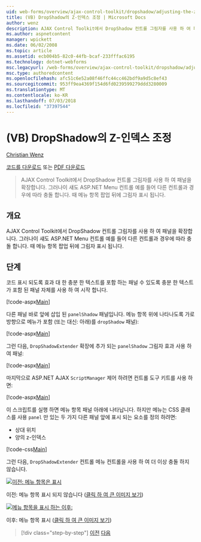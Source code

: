 ```yaml
---
uid: web-forms/overview/ajax-control-toolkit/dropshadow/adjusting-the-z-index-of-a-dropshadow-vb
title: (VB) DropShadow의 Z-인덱스 조정 | Microsoft Docs
author: wenz
description: AJAX Control Toolkit에서 DropShadow 컨트롤 그림자를 사용 하 여 패널을 확장합니다. 그러나이 섀도 경우에 따라 설치에 대 한 다른 컨트롤을 사용 하 여 충돌 하는 중...
ms.author: aspnetcontent
manager: wpickett
ms.date: 06/02/2008
ms.topic: article
ms.assetid: ecb004b5-82c0-44fb-bcaf-233fffac6195
ms.technology: dotnet-webforms
msc.legacyurl: /web-forms/overview/ajax-control-toolkit/dropshadow/adjusting-the-z-index-of-a-dropshadow-vb
msc.type: authoredcontent
ms.openlocfilehash: afc51c6e52a08f46ffc44cc462bdf9a9d5c8ef43
ms.sourcegitcommit: 953ff9ea4369f154d6fd0239599279ddd3280009
ms.translationtype: MT
ms.contentlocale: ko-KR
ms.lasthandoff: 07/03/2018
ms.locfileid: "37397544"
---
```

<a name="adjusting-the-z-index-of-a-dropshadow-vb"></a>(VB) DropShadow의 Z-인덱스 조정
====================
[Christian Wenz](https://github.com/wenz)

[코드를 다운로드](http://download.microsoft.com/download/5/1/6/51652a81-500b-4f6b-88d3-617103e7941e/DropShadow1.vb.zip) 또는 [PDF 다운로드](http://download.microsoft.com/download/b/6/a/b6ae89ee-df69-4c87-9bfb-ad1eb2b23373/dropshadow1VB.pdf)

> AJAX Control Toolkit에서 DropShadow 컨트롤 그림자를 사용 하 여 패널을 확장합니다. 그러나이 섀도 ASP.NET Menu 컨트롤 예를 들어 다른 컨트롤과 경우에 따라 충돌 합니다. 때 메뉴 항목 팝업 뒤에 그림자 표시 됩니다.


## <a name="overview"></a>개요

AJAX Control Toolkit에서 DropShadow 컨트롤 그림자를 사용 하 여 패널을 확장합니다. 그러나이 섀도 ASP.NET Menu 컨트롤 예를 들어 다른 컨트롤과 경우에 따라 충돌 합니다. 때 메뉴 항목 팝업 뒤에 그림자 표시 됩니다.

## <a name="steps"></a>단계

코드 표시 되도록 효과 대 한 충분 한 텍스트를 포함 하는 패널 수 있도록 충분 한 텍스트가 포함 된 패널 자체를 사용 하 여 시작 합니다.

[!code-aspx[Main](adjusting-the-z-index-of-a-dropshadow-vb/samples/sample1.aspx)]

다른 패널 바로 앞에 삽입 된 `panelShadow` 패널입니다. 메뉴 항목 위에 나타나도록 가로 방향으로 메뉴가 포함 (또는 대신: 아래)를 `dropShadow` 패널):

[!code-aspx[Main](adjusting-the-z-index-of-a-dropshadow-vb/samples/sample2.aspx)]

그런 다음, `DropShadowExtender` 확장에 추가 되는 `panelShadow` 그림자 효과 사용 하 여 패널:

[!code-aspx[Main](adjusting-the-z-index-of-a-dropshadow-vb/samples/sample3.aspx)]

마지막으로 ASP.NET AJAX `ScriptManager` 제어 하려면 컨트롤 도구 키트를 사용 하면:

[!code-aspx[Main](adjusting-the-z-index-of-a-dropshadow-vb/samples/sample4.aspx)]

이 스크립트를 실행 하면 메뉴 항목 패널 아래에 나타납니다. 하지만 메뉴는 CSS 클래스를 사용 `panel` 만 있는 두 가지 다른 패널 앞에 표시 되는 요소를 정의 하려면:

- 상대 위치
- 양의 z-인덱스

[!code-css[Main](adjusting-the-z-index-of-a-dropshadow-vb/samples/sample5.css)]

그런 다음, `DropShadowExtender` 컨트롤 메뉴 컨트롤을 사용 하 여 더 이상 충돌 하지 않습니다.


[![이전: 메뉴 항목은 표시](adjusting-the-z-index-of-a-dropshadow-vb/_static/image2.png)](adjusting-the-z-index-of-a-dropshadow-vb/_static/image1.png)

이전: 메뉴 항목 표시 되지 않습니다 ([클릭 하 여 큰 이미지 보기](adjusting-the-z-index-of-a-dropshadow-vb/_static/image3.png))


[![메뉴 항목을 표시 하는 이후:](adjusting-the-z-index-of-a-dropshadow-vb/_static/image5.png)](adjusting-the-z-index-of-a-dropshadow-vb/_static/image4.png)

이후: 메뉴 항목 표시 ([클릭 하 여 큰 이미지 보기](adjusting-the-z-index-of-a-dropshadow-vb/_static/image6.png))

> [!div class="step-by-step"]
> [이전](manipulating-dropshadow-properties-from-client-code-cs.md)
> [다음](manipulating-dropshadow-properties-from-client-code-vb.md)
